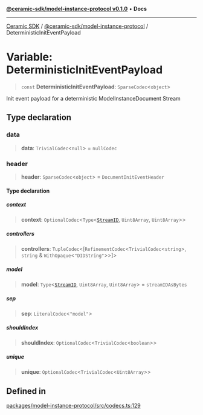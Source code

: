 [**@ceramic-sdk/model-instance-protocol v0.1.0**](../README.md) • **Docs**

***

[Ceramic SDK](../../../README.md) / [@ceramic-sdk/model-instance-protocol](../README.md) / DeterministicInitEventPayload

# Variable: DeterministicInitEventPayload

> `const` **DeterministicInitEventPayload**: `SparseCodec`\<`object`\>

Init event payload for a deterministic ModelInstanceDocument Stream

## Type declaration

### data

> **data**: `TrivialCodec`\<`null`\> = `nullCodec`

### header

> **header**: `SparseCodec`\<`object`\> = `DocumentInitEventHeader`

#### Type declaration

##### context

> **context**: `OptionalCodec`\<`Type`\<[`StreamID`](../../identifiers/classes/StreamID.md), `Uint8Array`, `Uint8Array`\>\>

##### controllers

> **controllers**: `TupleCodec`\<[`RefinementCodec`\<`TrivialCodec`\<`string`\>, `string` & `WithOpaque`\<`"DIDString"`\>\>]\>

##### model

> **model**: `Type`\<[`StreamID`](../../identifiers/classes/StreamID.md), `Uint8Array`, `Uint8Array`\> = `streamIDAsBytes`

##### sep

> **sep**: `LiteralCodec`\<`"model"`\>

##### shouldIndex

> **shouldIndex**: `OptionalCodec`\<`TrivialCodec`\<`boolean`\>\>

##### unique

> **unique**: `OptionalCodec`\<`TrivialCodec`\<`Uint8Array`\>\>

## Defined in

[packages/model-instance-protocol/src/codecs.ts:129](https://github.com/ceramicstudio/ceramic-sdk/blob/a220cbca7950f690af7f3d03a0023681bb9f5426/packages/model-instance-protocol/src/codecs.ts#L129)
